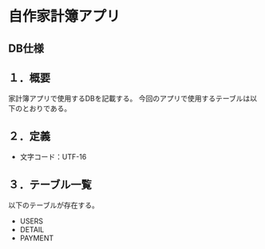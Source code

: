 # 自作家計簿アプリ

## DB仕様

## １．概要
家計簿アプリで使用するDBを記載する。
今回のアプリで使用するテーブルは以下のとおりである。

## ２．定義
* 文字コード：UTF-16

## ３．テーブル一覧
以下のテーブルが存在する。
  * USERS
  * DETAIL
  * PAYMENT
